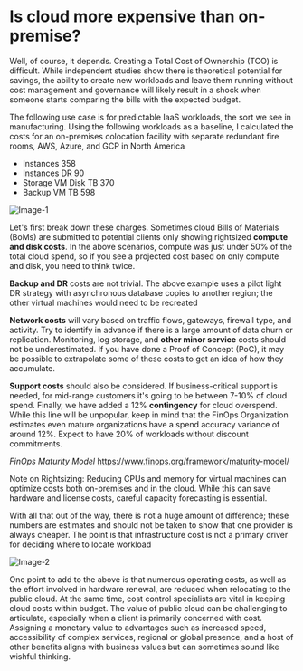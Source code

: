 # Is cloud more expensive than on-premise?

Well, of course, it depends. Creating a Total Cost of Ownership (TCO) is difficult. While independent studies show there is theoretical potential for savings, the ability to create new workloads and leave them running without cost management and governance will likely result in a shock when someone starts comparing the bills with the expected budget.

The following use case is for predictable IaaS workloads, the sort we see in manufacturing. Using the following workloads as a baseline, I calculated the costs for an on-premises colocation facility with separate redundant fire rooms, AWS, Azure, and GCP in North America

- Instances	358
- Instances DR	90
- Storage VM Disk TB	370
- Backup VM TB	598


![Image-1](https://raoconnor.github.io/docs/assets/images/CloudCompare-1.png)



Let's first break down these charges. Sometimes cloud Bills of Materials (BoMs) are submitted to potential clients only showing rightsized **compute and disk costs**. In the above scenarios, compute was just under 50% of the total cloud spend, so if you see a projected cost based on only compute and disk, you need to think twice.

**Backup and DR** costs are not trivial. The above example uses a pilot light DR strategy with asynchronous database copies to another region; the other virtual machines would need to be recreated

**Network costs** will vary based on traffic flows, gateways, firewall type, and activity. Try to identify in advance if there is a large amount of data churn or replication.
Monitoring, log storage, and **other minor service** costs should not be underestimated. If you have done a Proof of Concept (PoC), it may be possible to extrapolate some of these costs to get an idea of how they accumulate.

**Support costs** should also be considered. If business-critical support is needed, for mid-range customers it's going to be between 7-10% of cloud spend.
Finally, we have added a 12% **contingency** for cloud overspend. While this line will be unpopular, keep in mind that the FinOps Organization estimates even mature organizations have a spend accuracy variance of around 12%. Expect to have 20% of workloads without discount commitments.

*FinOps Maturity Model*
https://www.finops.org/framework/maturity-model/

Note on Rightsizing: Reducing CPUs and memory for virtual machines can optimize costs both on-premises and in the cloud. While this can save hardware and license costs, careful capacity forecasting is essential.

With all that out of the way, there is not a huge amount of difference; these numbers are estimates and should not be taken to show that one provider is always cheaper. The point is that infrastructure cost is not a primary driver for deciding where to locate workload

![Image-2](https://raoconnor.github.io/docs/assets/images/CloudCompare-3.png)


One point to add to the above is that numerous operating costs, as well as the effort involved in hardware renewal, are reduced when relocating to the public cloud. At the same time, cost control specialists are vital in keeping cloud costs within budget.
The value of public cloud can be challenging to articulate, especially when a client is primarily concerned with cost. Assigning a monetary value to advantages such as increased speed, accessibility of complex services, regional or global presence, and a host of other benefits aligns with business values but can sometimes sound like wishful thinking.



